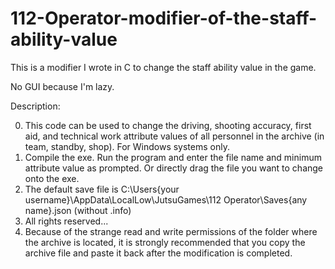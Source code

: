 # 112-Operator-modifier-of-the-staff-ability-value
This is a modifier I wrote in C to change the staff ability value in the game. 

No GUI because I'm lazy.

Description:

0. This code can be used to change the driving, shooting accuracy, first aid, and technical work attribute values of all personnel in the archive (in team, standby, shop). For Windows systems only. 
1. Compile the exe. Run the program and enter the file name and minimum attribute value as prompted. Or directly drag the file you want to change onto the exe. 
2. The default save file is C:\Users\{your username}\AppData\LocalLow\JutsuGames\112 Operator\Saves\{any name}.json (without .info)
3. All rights reserved...
4. Because of the strange read and write permissions of the folder where the archive is located, it is strongly recommended that you copy the archive file and paste it back after the modification is completed.
